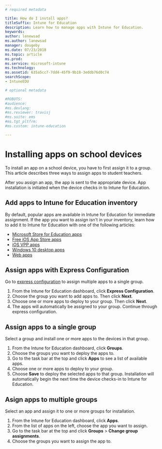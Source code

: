 ```yaml
---
# required metadata

title: How do I install apps?
titleSuffix: Intune for Education
description: Learn how to manage apps with Intune for Education.
keywords:
author: lenewsad
ms.author: lanewsad
manager: dougeby
ms.date: 07/23/2018
ms.topic: article
ms.prod:
ms.service: microsoft-intune
ms.technology:
ms.assetid: 635a5cc7-7dd4-45f9-9b18-3eddb76d0c74
searchScope:
- IntuneEDU

# optional metadata

#ROBOTS:
#audience:
#ms.devlang:
#ms.reviewer: travisj
#ms.suite: ems
#ms.tgt_pltfrm:
#ms.custom: intune-education

---
```


# Installing apps on school devices

To install an app on a school device, you have to first assign it to a group. This article describes three ways to assign apps to student teachers.  

After you assign an app, the app is sent to the appropriate device. App installation is initiated when the device checks in to Intune for Education. 

## Add apps to Intune for Education inventory
By default, popular apps are available in Intune for Education for immediate assignment. If the app you want to assign isn't in your inventory, learn how to add it to Intune for Education with one of the following articles:
* [Microsoft Store for Education apps](acquire-store-apps.md)
* [Free iOS App Store apps](add-apps-ios.md)
* [iOS VPP apps](add-vpp-apps-ios.md)
* [Windows 10 desktop apps](add-desktop-apps-edu.md)
* [Web apps](add-web-apps-edu.md)  

## Assign apps with Express Configuration
Go to [express configuration](Express-configuration-intune-edu.md) to assign multiple apps to a single group. 

1. From the Intune for Education dashboard, click **Express Configuration**.  
2. Choose the group you want to add apps to. Then click **Next**.
3. Choose one or more apps to deploy to your group. Then click **Next**. 
4. The apps will automatically be assigned to your group. Continue through express configuration.

##  Assign apps to a single group
Select a group and install one or more apps to the devices in that group.

1. From the Intune for Education dashboard, click **Groups**.
2. Choose the groups you want to deploy the apps to.
3. Go to the task bar at the top and click **Apps** to see a list of available apps.  
4. Choose one or more apps to deploy to your group. 
5. Choose **Save** to deploy the selected apps to that group. Installation will automatically begin the next time the device checks-in to Intune for Education.  

## Asign apps to multiple groups
Select an app and assign it to one or more groups for installation.

1. From the Intune for Education dashboard, click **Apps**.
2. From the list of apps on the left, choose the app you want to assign.
3. Go to the task bar at the top and click **Groups** > **Change group assignments**. 
4. Choose the groups you want to assign the app to.  
